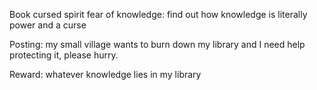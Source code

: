 Book cursed spirit fear of knowledge: find out how knowledge is literally power and a curse

Posting: my small village wants to burn down my library and I need help protecting it, please hurry.

Reward: whatever knowledge lies in my library